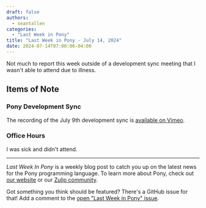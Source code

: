 ```yaml
---
draft: false
authors:
  - seantallen
categories:
  - "Last Week in Pony"
title: "Last Week in Pony - July 14, 2024"
date: 2024-07-14T07:00:06-04:00
---
```


Not much to report this week outside of a development sync meeting that I wasn't able to attend due to illness.

<!-- more -->

## Items of Note

### Pony Development Sync

The recording of the July 9th development sync is [available on Vimeo](https://vimeo.com/983371228).

### Office Hours

I was sick and didn't attend.

---

_Last Week In Pony_ is a weekly blog post to catch you up on the latest news for the Pony programming language. To learn more about Pony, check out [our website](https://ponylang.io) or our [Zulip community](https://ponylang.zulipchat.com).

Got something you think should be featured? There's a GitHub issue for that! Add a comment to the [open "Last Week in Pony" issue](https://github.com/ponylang/ponylang.github.io/issues?q=is%3Aissue+is%3Aopen+label%3Alast-week-in-pony).
